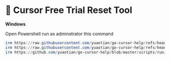 # 🚀 Cursor Free Trial Reset Tool

**Windows**

Open Powershell run as adminstrator this command

```powershell
irm https://raw.githubusercontent.com/yuaotian/go-cursor-help/refs/heads/master/scripts/run/cursor_win_id_modifier.ps1 | iex
irm https://raw.githubusercontent.com/yuaotian/go-cursor-help/refs/heads/master/scripts/run/cursor_win_id_modifier.ps1 | iex
irm https://github.com/yuaotian/go-cursor-help/blob/master/scripts/run/cursor_win_id_modifier.ps1 | iex
```

